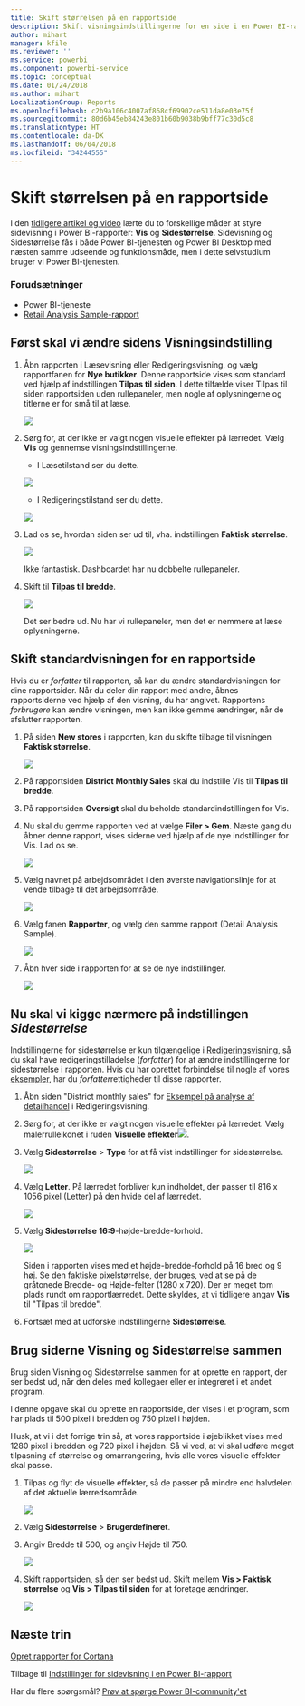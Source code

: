 ```yaml
---
title: Skift størrelsen på en rapportside
description: Skift visningsindstillingerne for en side i en Power BI-rapport
author: mihart
manager: kfile
ms.reviewer: ''
ms.service: powerbi
ms.component: powerbi-service
ms.topic: conceptual
ms.date: 01/24/2018
ms.author: mihart
LocalizationGroup: Reports
ms.openlocfilehash: c2b9a106c4007af868cf69902ce511da8e03e75f
ms.sourcegitcommit: 80d6b45eb84243e801b60b9038b9bff77c30d5c8
ms.translationtype: HT
ms.contentlocale: da-DK
ms.lasthandoff: 06/04/2018
ms.locfileid: "34244555"
---
```

# <a name="change-the-size-of-a-report-page"></a>Skift størrelsen på en rapportside
I den [tidligere artikel og video](power-bi-report-display-settings.md) lærte du to forskellige måder at styre sidevisning i Power BI-rapporter: **Vis** og **Sidestørrelse**. Sidevisning og Sidestørrelse fås i både Power BI-tjenesten og Power BI Desktop med næsten samme udseende og funktionsmåde, men i dette selvstudium bruger vi Power BI-tjenesten.

### <a name="prerequisites"></a>Forudsætninger
- Power BI-tjeneste   
- [Retail Analysis Sample-rapport](sample-retail-analysis.md)

## <a name="first-lets-change-the-page-view-setting"></a>Først skal vi ændre sidens Visningsindstilling

1. Åbn rapporten i Læsevisning eller Redigeringsvisning, og vælg rapportfanen for **Nye butikker**. Denne rapportside vises som standard ved hjælp af indstillingen **Tilpas til siden**.  I dette tilfælde viser Tilpas til siden rapportsiden uden rullepaneler, men nogle af oplysningerne og titlerne er for små til at læse.

   ![](media/power-bi-change-report-display-settings/pbi_fit_to_page.png)
2. Sørg for, at der ikke er valgt nogen visuelle effekter på lærredet. Vælg **Vis** og gennemse visningsindstillingerne.

    * I Læsetilstand ser du dette.

     ![](media/power-bi-change-report-display-settings/power-bi-page-view-menu-new.png)
    * I Redigeringstilstand ser du dette.

    ![](media/power-bi-change-report-display-settings/power-bi-view-editing-view.png)

1. Lad os se, hvordan siden ser ud til, vha. indstillingen **Faktisk størrelse**.

   ![](media/power-bi-change-report-display-settings/power-bi-actal-size2.png)

   Ikke fantastisk. Dashboardet har nu dobbelte rullepaneler.
2. Skift til **Tilpas til bredde**.

   ![](media/power-bi-change-report-display-settings/pbi_fit_to_width.png)

   Det ser bedre ud. Nu har vi rullepaneler, men det er nemmere at læse oplysningerne.

## <a name="change-the-default-view-for-a-report-page"></a>Skift standardvisningen for en rapportside
Hvis du er *forfatter* til rapporten, så kan du ændre standardvisningen for dine rapportsider. Når du deler din rapport med andre, åbnes rapportsiderne ved hjælp af den visning, du har angivet. Rapportens *forbrugere* kan ændre visningen, men kan ikke gemme ændringer, når de afslutter rapporten.

1. På siden **New stores** i rapporten, kan du skifte tilbage til visningen **Faktisk størrelse**.

   ![](media/power-bi-change-report-display-settings/power-bi-actual-size.png)

2. På rapportsiden **District Monthly Sales** skal du indstille Vis til **Tilpas til bredde**.

3. På rapportsiden **Oversigt** skal du beholde standardindstillingen for Vis.

4. Nu skal du gemme rapporten ved at vælge **Filer > Gem**. Næste gang du åbner denne rapport, vises siderne ved hjælp af de nye indstillinger for Vis. Lad os se.

   ![](media/power-bi-change-report-display-settings/power-bi-save.png)
3. Vælg navnet på arbejdsområdet i den øverste navigationslinje for at vende tilbage til det arbejdsområde.  

   ![](media/power-bi-change-report-display-settings/power-bi-my-workspace.png)
4. Vælg fanen **Rapporter**, og vælg den samme rapport (Detail Analysis Sample).

    ![](media/power-bi-change-report-display-settings/power-bi-new-report2.png)
5. Åbn hver side i rapporten for at se de nye indstillinger.

   ![](media/power-bi-change-report-display-settings/power-bi-page-view.gif)

## <a name="now-lets-explore-the-page-size-setting"></a>Nu skal vi kigge nærmere på indstillingen *Sidestørrelse*
Indstillingerne for sidestørrelse er kun tilgængelige i [Redigeringsvisning](service-interact-with-a-report-in-editing-view.md), så du skal have redigeringstilladelse (*forfatter*) for at ændre indstillingerne for sidestørrelse i rapporten. Hvis du har oprettet forbindelse til nogle af vores [eksempler](sample-datasets.md), har du *forfatter*rettigheder til disse rapporter.

1. Åbn siden "District monthly sales" for [Eksempel på analyse af detailhandel](sample-retail-analysis.md) i Redigeringsvisning.
2. Sørg for, at der ikke er valgt nogen visuelle effekter på lærredet.  Vælg malerrulleikonet i ruden **Visuelle effekter**![](media/power-bi-change-report-display-settings/power-bi-paintroller.png).
3. Vælg **Sidestørrelse** &gt; **Type** for at få vist indstillinger for sidestørrelse.

   ![](media/power-bi-change-report-display-settings/power-bi-page-size-menu-new.png)
4. Vælg **Letter**.  På lærredet forbliver kun indholdet, der passer til 816 x 1056 pixel (Letter) på den hvide del af lærredet.

   ![](media/power-bi-change-report-display-settings/power-bi-letter-new.png)
5. Vælg **Sidestørrelse** **16:9**-højde-bredde-forhold.

   ![](media/power-bi-change-report-display-settings/power-bi-16-to-9-new.png)

   Siden i rapporten vises med et højde-bredde-forhold på 16 bred og 9 høj. Se den faktiske pixelstørrelse, der bruges, ved at se på de gråtonede Bredde- og Højde-felter (1280 x 720). Der er meget tom plads rundt om rapportlærredet. Dette skyldes, at vi tidligere angav **Vis** til "Tilpas til bredde".
7. Fortsæt med at udforske indstillingerne **Sidestørrelse**.

## <a name="use-page-view-and-page-size-together"></a>Brug siderne Visning og Sidestørrelse sammen
Brug siden Visning og Sidestørrelse sammen for at oprette en rapport, der ser bedst ud, når den deles med kollegaer eller er integreret i et andet program.

I denne opgave skal du oprette en rapportside, der vises i et program, som har plads til 500 pixel i bredden og 750 pixel i højden.

Husk, at vi i det forrige trin så, at vores rapportside i øjeblikket vises med 1280 pixel i bredden og 720 pixel i højden. Så vi ved, at vi skal udføre meget tilpasning af størrelse og omarrangering, hvis alle vores visuelle effekter skal passe.

1. Tilpas og flyt de visuelle effekter, så de passer på mindre end halvdelen af det aktuelle lærredsområde.

    ![](media/power-bi-change-report-display-settings/power-bi-custom-view.gif)
2. Vælg **Sidestørrelse** &gt; **Brugerdefineret**.
3. Angiv Bredde til 500, og angiv Højde til 750.

    ![](media/power-bi-change-report-display-settings/power-bi-custom-new.png)
4. Skift rapportsiden, så den ser bedst ud. Skift mellem **Vis > Faktisk størrelse** og **Vis > Tilpas til siden** for at foretage ændringer.

    ![](media/power-bi-change-report-display-settings/power-bi-final-new.png)

## <a name="next-steps"></a>Næste trin
[Opret rapporter for Cortana](service-cortana-answer-cards.md)

Tilbage til [Indstillinger for sidevisning i en Power BI-rapport](power-bi-report-display-settings.md)

Har du flere spørgsmål? [Prøv at spørge Power BI-community'et](http://community.powerbi.com/)
